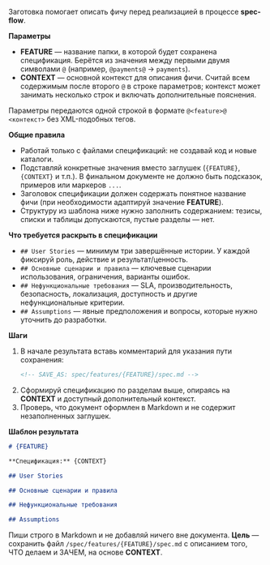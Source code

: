 <!-- spec-flow: спецификация -->

Заготовка помогает описать фичу перед реализацией в процессе **spec-flow**.

**Параметры**

- **FEATURE** — название папки, в которой будет сохранена спецификация. Берётся из значения между первыми двумя символами `@` (например, `@payments@` → `payments`).
- **CONTEXT** — основной контекст для описания фичи. Считай всем содержимым после второго `@` в строке параметров; контекст может занимать несколько строк и включать дополнительные пояснения.

Параметры передаются одной строкой в формате `@<feature>@ <контекст>` без XML-подобных тегов.

**Общие правила**

- Работай только с файлами спецификаций: не создавай код и новые каталоги.
- Подставляй конкретные значения вместо заглушек (`{FEATURE}`, `{CONTEXT}` и т.п.). В финальном документе не должно быть подсказок, примеров или маркеров `...`.
- Заголовок спецификации должен содержать понятное название фичи (при необходимости адаптируй значение **FEATURE**).
- Структуру из шаблона ниже нужно заполнить содержанием: тезисы, списки и таблицы допускаются, пустые разделы — нет.

**Что требуется раскрыть в спецификации**

- `## User Stories` — минимум три завершённые истории. У каждой фиксируй роль, действие и результат/ценность.
- `## Основные сценарии и правила` — ключевые сценарии использования, ограничения, варианты ошибок.
- `## Нефункциональные требования` — SLA, производительность, безопасность, локализация, доступность и другие нефункциональные критерии.
- `## Assumptions` — явные предположения и вопросы, которые нужно уточнить до разработки.

**Шаги**

1. В начале результата вставь комментарий для указания пути сохранения:
   ```md
   <!-- SAVE_AS: spec/features/{FEATURE}/spec.md -->
   ```
2. Сформируй спецификацию по разделам выше, опираясь на **CONTEXT** и доступный дополнительный контекст.
3. Проверь, что документ оформлен в Markdown и не содержит незаполненных заглушек.

**Шаблон результата**

```md
# {FEATURE}

**Спецификация:** {CONTEXT}

## User Stories

## Основные сценарии и правила

## Нефункциональные требования

## Assumptions
```

Пиши строго в Markdown и не добавляй ничего вне документа. **Цель** — сохранить файл `/spec/features/{FEATURE}/spec.md` с описанием того, ЧТО делаем и ЗАЧЕМ, на основе **CONTEXT**.
